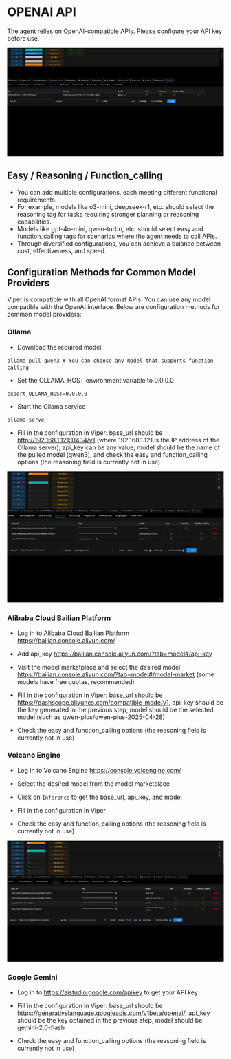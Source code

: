 # OPENAI API

The agent relies on OpenAI-compatible APIs. Please configure your API key before use.

![img.png](webp/openai_api/img.png)

## Easy / Reasoning / Function_calling

- You can add multiple configurations, each meeting different functional requirements.
- For example, models like o3-mini, deepseek-r1, etc. should select the reasoning tag for tasks requiring stronger planning or reasoning capabilities.
- Models like gpt-4o-mini, qwen-turbo, etc. should select easy and function_calling tags for scenarios where the agent needs to call APIs.
- Through diversified configurations, you can achieve a balance between cost, effectiveness, and speed.

## Configuration Methods for Common Model Providers

Viper is compatible with all OpenAI format APIs. You can use any model compatible with the OpenAI interface. Below are configuration methods for common model providers:

### Ollama

+ Download the required model

```shell
ollama pull qwen3 # You can choose any model that supports function calling
```

+ Set the OLLAMA_HOST environment variable to 0.0.0.0

```shell
export OLLAMA_HOST=0.0.0.0
```

+ Start the Ollama service

```shell
ollama serve
```

+ Fill in the configuration in Viper: base_url should be http://192.168.1.121:11434/v1 (where 192.168.1.121 is the IP address of the Ollama server), api_key can be any value, model should be the name of the pulled model (qwen3), and check the easy and function_calling options (the reasoning field is currently not in use)

![img_1.png](webp/openai_api/img_1.png)

### Alibaba Cloud Bailian Platform

+ Log in to Alibaba Cloud Bailian Platform https://bailian.console.aliyun.com/

+ Add api_key https://bailian.console.aliyun.com/?tab=model#/api-key

+ Visit the model marketplace and select the desired model https://bailian.console.aliyun.com/?tab=model#/model-market (some models have free quotas, recommended)

+ Fill in the configuration in Viper: base_url should be https://dashscope.aliyuncs.com/compatible-mode/v1, api_key should be the key generated in the previous step, model should be the selected model (such as qwen-plus/qwen-plus-2025-04-28)

+ Check the easy and function_calling options (the reasoning field is currently not in use)

### Volcano Engine

+ Log in to Volcano Engine https://console.volcengine.com/

+ Select the desired model from the model marketplace

+ Click on `Inference` to get the base_url, api_key, and model

+ Fill in the configuration in Viper

+ Check the easy and function_calling options (the reasoning field is currently not in use)

![img_2.png](webp/openai_api/img_2.png)

### Google Gemini

+ Log in to https://aistudio.google.com/apikey to get your API key

+ Fill in the configuration in Viper: base_url should be https://generativelanguage.googleapis.com/v1beta/openai/, api_key should be the key obtained in the previous step, model should be gemini-2.0-flash

+ Check the easy and function_calling options (the reasoning field is currently not in use)
